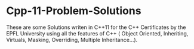 # Cpp-11-Problem-Solutions
These are some Solutions writen in C++11 for the C++ Certificates by the EPFL University using all the features of C++ ( Object Oriented, Inheriting, Virtuals, Masking, Overriding, Multiple Inheritance...). 
